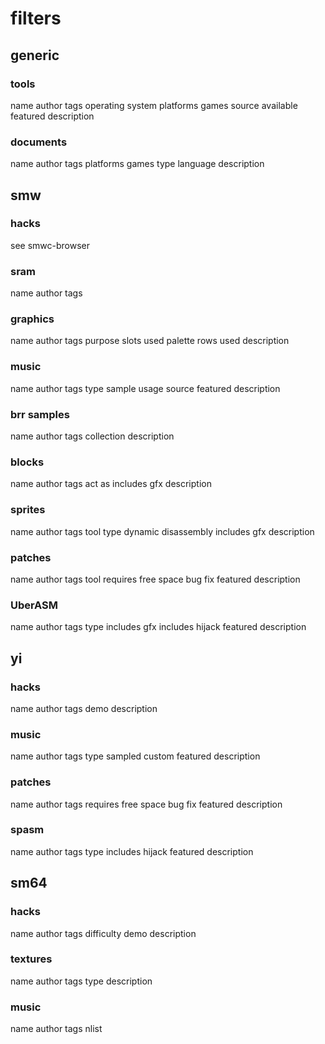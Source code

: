 # filters

## generic

### tools

name
author
tags
operating system
platforms
games
source available
featured
description

### documents

name
author
tags
platforms
games
type
language
description

## smw

### hacks

see smwc-browser

### sram

name
author
tags

### graphics

name
author
tags
purpose
slots used
palette rows used
description

### music

name
author
tags
type
sample usage
source
featured
description

### brr samples

name
author
tags
collection
description

### blocks

name
author
tags
act as
includes gfx
description

### sprites

name
author
tags
tool
type
dynamic
disassembly
includes gfx
description

### patches

name
author
tags
tool
requires free space
bug fix
featured
description

### UberASM

name
author
tags
type
includes gfx
includes hijack
featured
description

## yi

### hacks

name
author
tags
demo
description

### music

name
author
tags
type
sampled
custom
featured
description

### patches

name
author
tags
requires free space
bug fix
featured
description

### spasm

name
author
tags
type
includes hijack
featured
description

## sm64

### hacks

name
author
tags
difficulty
demo
description

### textures

name
author
tags
type
description

### music

name
author
tags
nlist
